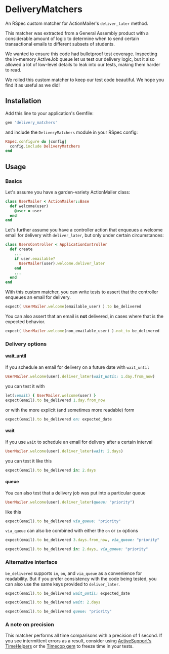 # DeliveryMatchers

An RSpec custom matcher for ActionMailer's `deliver_later` method.

This matcher was extracted from a General Assembly product with a considerable amount of logic to determine when to send certain transactional emails to different subsets of students.

We wanted to ensure this code had bulletproof test coverage. Inspecting the in-memory ActiveJob queue let us test our delivery logic, but it also allowed a lot of low-level details to leak into our tests, making them harder to read.

We rolled this custom matcher to keep our test code beautiful. We hope you find it as useful as we did!


## Installation

Add this line to your application's Gemfile:

```ruby
gem 'delivery_matchers'
```

and include the `DeliveryMatchers` module in your RSpec config:

```ruby
RSpec.configure do |config|
  config.include DeliveryMatchers
end
```


## Usage

### Basics

Let's assume you have a garden-variety ActionMailer class:

```ruby
class UserMailer < ActionMailer::Base
  def welcome(user)
    @user = user
  end
end
```

Let's further assume you have a controller action that enqueues a welcome email for delivery with `deliver_later`, but only under certain circumstances:


```ruby
class UsersController < ApplicationController
  def create
    ...
    if user.emailable?
      UserMailer(user).welcome.deliver_later
    end
    ...
  end
end
```

With this custom matcher, you can write tests to assert that the controller enqueues an email for delivery.

```ruby
expect( UserMailer.welcome(emailable_user) ).to be_delivered
```

You can also assert that an email is **not** delivered, in cases where that is the expected behavior.

```ruby
expect( UserMailer.welcome(non_emailable_user) ).not_to be_delivered
```

### Delivery options

#### wait_until

If you schedule an email for delivery on a future date with `wait_until`

```ruby
UserMailer.welcome(user).deliver_later(wait_until: 1.day.from_now)
```

you can test it with

```ruby
let(:email) { UserMailer.welcome(user) }
expect(email).to be_delivered 1.day.from_now
```

or with the more explicit (and sometimes more readable) form

```ruby
expect(email).to be_delivered on: expected_date
```

#### wait

If you use `wait` to schedule an email for delivery after a certain interval

```ruby
UserMailer.welcome(user).deliver_later(wait: 2.days)
```

you can test it like this

```ruby
expect(email).to be_delivered in: 2.days
```

#### queue

You can also test that a delivery job was put into a particular queue

```ruby
UserMailer.welcome(user).deliver_later(queue: "priority")
```

like this

```ruby
expect(email).to be_delivered via_queue: "priority"
```

`via_queue` can also be combined with either the `on` or `in` options

```ruby
expect(email).to be_delivered 3.days.from_now, via_queue: "priority"

expect(email).to be_delivered in: 2.days, via_queue: "priority"
```

### Alternative interface

`be_delivered` supports `in`, `on`, and `via_queue` as a convenience for readability. But if you prefer consistency with the code being tested, you can also use the same keys provided to `deliver_later`.

```ruby
expect(email).to be_delivered wait_until: expected_date

expect(email).to be_delivered wait: 2.days

expect(email).to be_delivered queue: "priority"
```

### A note on precision

This matcher performs all time comparisons with a precision of 1 second. If you see intermittent errors as a result, consider using [ActiveSupport's TimeHelpers](http://api.rubyonrails.org/classes/ActiveSupport/Testing/TimeHelpers.html) or the [Timecop gem](https://github.com/travisjeffery/timecop) to freeze time in your tests.
